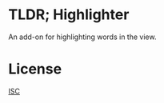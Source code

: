 # TLDR; Highlighter
An add-on for highlighting words in the view.

# License
[ISC](http://choosealicense.com/licenses/isc/)
